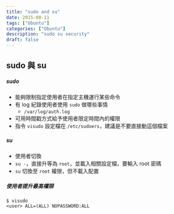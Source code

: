 ```yaml
---
title: "sudo and su"
date: 2015-08-11
tags: ["Ubuntu"]
categories: ["Ubuntu"]
description: "sudo su security"
draft: false
---
```


## sudo 與 su
##### sudo
- 能夠限制指定使用者在指定主機運行某些命令
- 有 log 紀錄使用者使用 `sudo` 做哪些事情
    - `/var/log/auth.log`
- 可用時間戳方式給予使用者限定時間內的權限
- 指令 `visudo`
設定檔在 `/etc/sudoers`，建議是不要直接動這個檔案
##### su
- 使用者切換
- `su -`，直接升等為 `root`，並載入相關設定檔，要輸入 root 密碼
- `su` 切換至 `root` 權限，但不載入配置

##### 使用者提升最高權限
```shell
$ visudo
<user> ALL=(ALL) NOPASSWORD:ALL
```